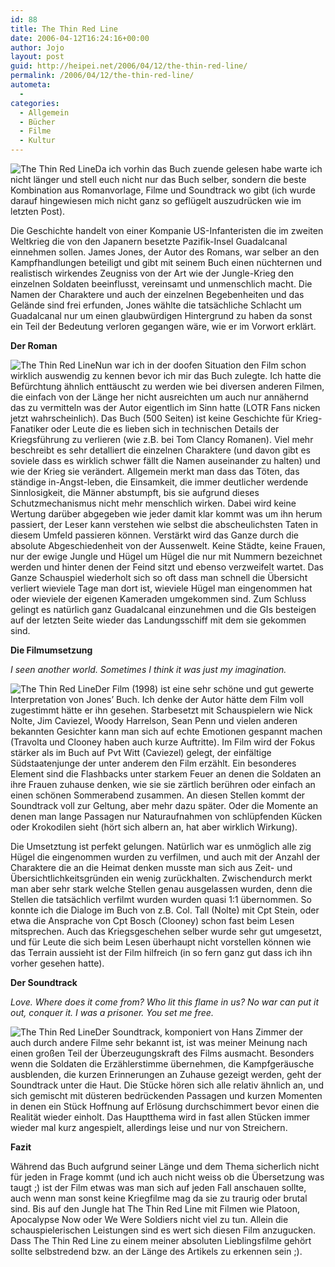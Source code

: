 ```yaml
---
id: 88
title: The Thin Red Line
date: 2006-04-12T16:24:16+00:00
author: Jojo
layout: post
guid: http://heipei.net/2006/04/12/the-thin-red-line/
permalink: /2006/04/12/the-thin-red-line/
autometa:
  - 
categories:
  - Allgemein
  - Bücher
  - Filme
  - Kultur
---
```

<img data-echo="/weblog/thin_red_line.jpg" alt="The Thin Red Line" class="alignleft" />Da ich vorhin das Buch zuende gelesen habe warte ich nicht länger und stell euch nicht nur das Buch selber, sondern die beste Kombination aus Romanvorlage, Filme und Soundtrack wo gibt (ich wurde darauf hingewiesen mich nicht ganz so geflügelt auszudrücken wie im letzten Post).
  
Die Geschichte handelt von einer Kompanie US-Infanteristen die im zweiten Weltkrieg die von den Japanern besetzte Pazifik-Insel Guadalcanal einnehmen sollen. James Jones, der Autor des Romans, war selber an den Kampfhandlungen beteiligt und gibt mit seinem Buch einen nüchternen und realistisch wirkendes Zeugniss von der Art wie der Jungle-Krieg den einzelnen Soldaten beeinflusst, vereinsamt und unmenschlich macht. Die Namen der Charaktere und auch der einzelnen Begebenheiten und das Gelände sind frei erfunden, Jones wählte die tatsächliche Schlacht um Guadalcanal nur um einen glaubwürdigen Hintergrund zu haben da sonst ein Teil der Bedeutung verloren gegangen wäre, wie er im Vorwort erklärt.<!--more-->


  
**Der Roman**
  
<img data-echo="/weblog/thin_red_line_keck.jpg" alt="The Thin Red Line" class="alignleft" />Nun war ich in der doofen Situation den Film schon wirklich auswendig zu kennen bevor ich mir das Buch zulegte. Ich hatte die Befürchtung ähnlich enttäuscht zu werden wie bei diversen anderen Filmen, die einfach von der Länge her nicht ausreichten um auch nur annähernd das zu vermitteln was der Autor eigentlich im Sinn hatte (LOTR Fans nicken jetzt wahrscheinlich). Das Buch (500 Seiten) ist keine Geschichte für Krieg-Fanatiker oder Leute die es lieben sich in technischen Details der Kriegsführung zu verlieren (wie z.B. bei Tom Clancy Romanen). Viel mehr beschreibt es sehr detalliert die einzelnen Charaktere (und davon gibt es soviele dass es wirklich schwer fällt die Namen auseinander zu halten) und wie der Krieg sie verändert. Allgemein merkt man dass das Töten, das ständige in-Angst-leben, die Einsamkeit, die immer deutlicher werdende Sinnlosigkeit, die Männer abstumpft, bis sie aufgrund dieses Schutzmechanismus nicht mehr menschlich wirken. Dabei wird keine Wertung darüber abgegeben wie jeder damit klar kommt was um ihn herum passiert, der Leser kann verstehen wie selbst die abscheulichsten Taten in diesem Umfeld passieren können. Verstärkt wird das Ganze durch die absolute Abgeschiedenheit von der Aussenwelt. Keine Städte, keine Frauen, nur der ewige Jungle und Hügel um Hügel die nur mit Nummern bezeichnet werden und hinter denen der Feind sitzt und ebenso verzweifelt wartet. Das Ganze Schauspiel wiederholt sich so oft dass man schnell die Übersicht verliert wieviele Tage man dort ist, wieviele Hügel man eingenommen hat oder wieviele der eigenen Kameraden umgekommen sind. Zum Schluss gelingt es natürlich ganz Guadalcanal einzunehmen und die GIs besteigen auf der letzten Seite wieder das Landungsschiff mit dem sie gekommen sind.
  
**Die Filmumsetzung**
  
_I seen another world. Sometimes I think it was just my imagination._
  
<img data-echo="/weblog/thin_red_line_hill.jpg" alt="The Thin Red Line" class="alignleft" />Der Film (1998) ist eine sehr schöne und gut gewerte Interpretation von Jones&#8217; Buch. Ich denke der Autor hätte dem Film voll zugestimmt hätte er ihn gesehen. Starbesetzt mit Schauspielern wie Nick Nolte, Jim Caviezel, Woody Harrelson, Sean Penn und vielen anderen bekannten Gesichter kann man sich auf echte Emotionen gespannt machen (Travolta und Clooney haben auch kurze Auftritte). Im Film wird der Fokus stärker als im Buch auf Pvt Witt (Caviezel) gelegt, der einfältige Südstaatenjunge der unter anderem den Film erzählt. Ein besonderes Element sind die Flashbacks unter starkem Feuer an denen die Soldaten an ihre Frauen zuhause denken, wie sie sie zärtlich berühren oder einfach an einen schönen Sommerabend zusammen. An diesen Stellen kommt der Soundtrack voll zur Geltung, aber mehr dazu später. Oder die Momente an denen man lange Passagen nur Naturaufnahmen von schlüpfenden Kücken oder Krokodilen sieht (hört sich albern an, hat aber wirklich Wirkung).
  
Die Umsetztung ist perfekt gelungen. Natürlich war es unmöglich alle zig Hügel die eingenommen wurden zu verfilmen, und auch mit der Anzahl der Charaktere die an die Heimat denken musste man sich aus Zeit- und Übersichtlichkeitsgründen ein wenig zurückhalten. Zwischendurch merkt man aber sehr stark welche Stellen genau ausgelassen wurden, denn die Stellen die tatsächlich verfilmt wurden wurden quasi 1:1 übernommen. So konnte ich die Dialoge im Buch von z.B. Col. Tall (Nolte) mit Cpt Stein, oder etwa die Ansprache von Cpt Bosch (Clooney) schon fast beim Lesen mitsprechen. Auch das Kriegsgeschehen selber wurde sehr gut umgesetzt, und für Leute die sich beim Lesen überhaupt nicht vorstellen können wie das Terrain aussieht ist der Film hilfreich (in so fern ganz gut dass ich ihn vorher gesehen hatte).
  
**Der Soundtrack**
  
_Love. Where does it come from? Who lit this flame in us? No war can put it out, conquer it. I was a prisoner. You set me free._
  
<img data-echo="/weblog/thin_red_line_caviezel.jpg" alt="The Thin Red Line" class="alignleft" />Der Soundtrack, komponiert von Hans Zimmer der auch durch andere Filme sehr bekannt ist, ist was meiner Meinung nach einen großen Teil der Überzeugungskraft des Films ausmacht. Besonders wenn die Soldaten die Erzählerstimme übernehmen, die Kampfgeräusche ausblenden, die kurzen Erinnerungen an Zuhause gezeigt werden, geht der Soundtrack unter die Haut. Die Stücke hören sich alle relativ ähnlich an, und sich gemischt mit düsteren bedrückenden Passagen und kurzen Momenten in denen ein Stück Hoffnung auf Erlösung durchschimmert bevor einen die Realität wieder einholt. Das Hauptthema wird in fast allen Stücken immer wieder mal kurz angespielt, allerdings leise und nur von Streichern.
  
**Fazit**
  
Während das Buch aufgrund seiner Länge und dem Thema sicherlich nicht für jeden in Frage kommt (und ich auch nicht weiss ob die Übersetzung was taugt ;) ist der Film etwas was man sich auf jeden Fall anschauen sollte, auch wenn man sonst keine Kriegfilme mag da sie zu traurig oder brutal sind. Bis auf den Jungle hat The Thin Red Line mit Filmen wie Platoon, Apocalypse Now oder We Were Soldiers nicht viel zu tun. Allein die schauspielerischen Leistungen sind es wert sich diesen Film anzugucken. Dass The Thin Red Line zu einem meiner absoluten Lieblingsfilme gehört sollte selbstredend bzw. an der Länge des Artikels zu erkennen sein ;).
